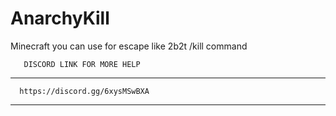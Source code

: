 # AnarchyKill
Minecraft you can use for escape like 2b2t /kill command


       DISCORD LINK FOR MORE HELP
--------------------------------------------

      https://discord.gg/6xysMSwBXA

--------------------------------------------
